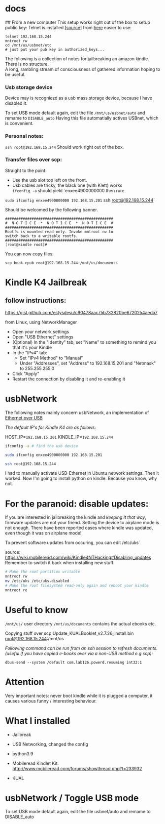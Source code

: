 # docs

## From a new computer
This setup works right out of the box to setup public key:
Telnet is installed [[source]](https://www.mobileread.com/forums/showpost.php?p=3693182&postcount=15) from [here](https://www.mobileread.com/forums/showthread.php?t=295753) easier to use:
```
telnet 192.168.15.244
mntroot rw
cd /mnt/us/usbnet/etc
# just put your pub key in authorized_keys...
```


The following is a collection of notes for jailbreaking an amazon kindle.  
There is no structure.  
A long, rambling stream of consciousness of gathered information hoping to be useful. 

### Usb storage device
Device may is recogniezd as a usb mass storage device, because I have disabled it.  

To set USB mode default again, edit the file `/mnt/us/usbnet/auto` and remame to `DISABLE_auto`
Having this file automatially actives USBnet, which is convenient. 


### Personal notes:
`ssh root@192.168.15.244`
Should work right out of the box.

### Transfer files over scp:
Straight to the point:
- Use the usb slot top left on the front.   
- Usb cables are tricky, the black one (with Klett) works   
`ifconfig -a` should yield `enxee4900000000
then run:


`sudo ifconfig enxee4900000000 192.168.15.201`
 ssh root@192.168.15.244`
 
 Should be welcomed by the following banner.


```
#################################################
#  N O T I C E  *  N O T I C E  *  N O T I C E  # 
#################################################
Rootfs is mounted read-only. Invoke mntroot rw to
switch back to a writable rootfs.
#################################################
[root@kindle root]# 
```
You can now copy files:
```
scp book.epub root@192.168.15.244:/mnt/us/documents
```

Kindle K4 Jailbreak
====================


## follow instructions:

https://gist.github.com/estysdesu/c90478aac75b732820be6720254aeda7

from Linux, using NetworkManager 

- Open your network settings
- Open "USB Ethernet" settings
- (Optional) In the "Identity" tab, set "Name" to something to remind you that it's your Kindle
- In the "IPv4" tab:
    - Set "IPv4 Method" to "Manual"
    - Under "Addresses", set "Address" to 192.168.15.201 and "Netmask" to 255.255.255.0 
- Click "Apply"
- Restart the connection by disabling it and re-enabling it 

# usbNetwork 
The following notes mainly concern usbNetwork, an implementation of [Ethernet over USB](https://www.wikiwand.com/en/Ethernet_over_USB)

*The default IP's for Kindle K4 are as follows:*

HOST_IP=`192.168.15.201`
KINDLE_IP=`192.168.15.244`


```bash
ifconfig -a # find the usb device

sudo ifconfig enxee4900000000 192.168.15.201

ssh root@192.168.15.244

```


I had to manually activate USB-Ethernet in Ubuntu network settings. Then it worked. Now I'm going to install python on kindle. Because you know, why not. 

# For the paranoid: disable updates:
If you are interested in jailbreaking the kindle and _keeping it that way_, firmware updates are not your friend. 
Setting the device to airplane mode is not enough. There have been reported cases where kindle was updated, even though it was on airplane mode!

To prevent software updates from occuring, you can edit /etc/uks` 

source: https://wiki.mobileread.com/wiki/Kindle4NTHacking#Disabling_updates
Remember to switch it back when installing new stuff. 
```bash
# Make the root partition writable 
mntroot rw
mv /etc/uks /etc/uks.disabled
# Make the root filesystem read-only again and reboot your kindle
mntroot ro
```

# Useful to know

`/mnt/us/`  user directory
`/mnt/us/documents`   contains the actual ebooks etc. 

Copying stuff over
scp Update_KUALBooklet_v2.7.26_install.bin root@192.168.15.244:/mnt/us


*Following command can be run from an ssh session to refresh documents. (useful if you have copied e-books over via a non-USB method e.g scp):*

`dbus-send --system /default com.lab126.powerd.resuming int32:1`

# Attention
Very important notes:
never boot kindle while it is plugged a computer, it causes various funny / interesting behaviour. 


# What I installed

- Jailbreak
- USB Networking, changed the config
- python3.9

- Mobileread Kindlet Kit:
http://www.mobileread.com/forums/showthread.php?t=233932
- KUAL



# usbNetwork / Toggle USB mode

To set USB mode default again, edit the file usbnet/auto and remame to DISABLE_auto

